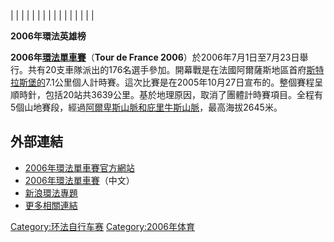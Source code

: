 |  |
|  |
|  |
|  |
|  |
|  |
|  |
|  |

**2006年環法英雄榜**

**2006年[環法單車賽](https://zh.wikipedia.org/wiki/環法單車賽 "wikilink")**（**Tour
de France
2006**）於2006年7月1日至7月23日舉行。共有20支車隊派出的176名選手參加。開幕戰是在法國阿爾薩斯地區首府[斯特拉斯堡的](../Page/斯特拉斯堡.md "wikilink")7.1公里個人計時賽。這次比賽是在2005年10月27日宣布的。整個賽程呈順時針，包括20站共3639公里。基於地理原因，取消了團體計時賽項目。全程有5個山地賽段，經過[阿爾卑斯山脈和](https://zh.wikipedia.org/wiki/阿尔卑斯山脉 "wikilink")[庇里牛斯山脈](https://zh.wikipedia.org/wiki/比利牛斯山脉 "wikilink")，最高海拔2645米。

## 外部連結

  - [2006年環法單車賽官方網站](http://www.letour.fr/2006/TDF/presentation/us/index.html)
  - [2006年環法單車賽](https://web.archive.org/web/20060706024820/http://www.100111.com/fr/)（中文）
  - [新浪環法專題](http://sports.sina.com.cn/z/tourdefr06/)
  - [更多相關連結](https://web.archive.org/web/20050720073343/http://www.w3os.nl/logos/protour/#letour)

[Category:环法自行车赛](https://zh.wikipedia.org/wiki/Category:环法自行车赛 "wikilink")
[Category:2006年体育](https://zh.wikipedia.org/wiki/Category:2006年体育 "wikilink")